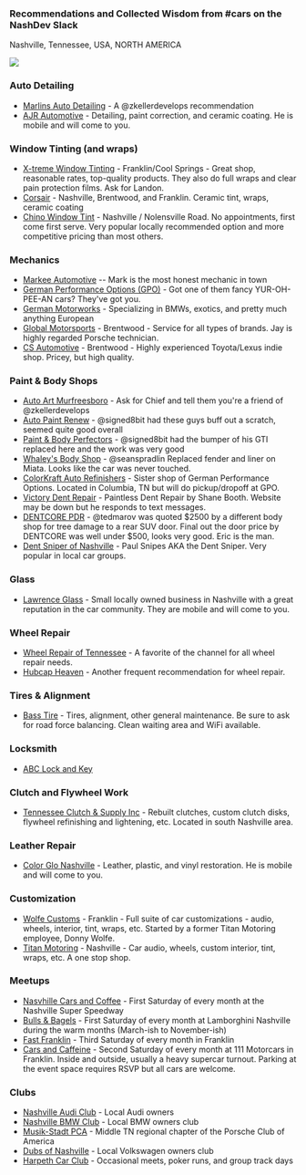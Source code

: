 ### Recommendations and Collected Wisdom from #cars on the NashDev Slack

Nashville, Tennessee, USA, NORTH AMERICA

[![](https://github-images.s3.amazonaws.com/skitch/Nashville%2C_TN_-_Google_Maps-20140324-173707.gif)](https://goo.gl/maps/c9Wc7)

### Auto Detailing

* [Marlins Auto Detailing](https://www.facebook.com/MarlinsAutoDetailing/) - A @zkellerdevelops recommendation
* [AJR Automotive](https://www.ajrautomotive.com) - Detailing, paint correction, and ceramic coating. He is mobile and will come to you. 

### Window Tinting (and wraps)

* [X-treme Window Tinting](http://www.x-tremewindowtint.com/) - Franklin/Cool Springs - Great shop, reasonable rates, top-quality products. They also do full wraps and clear pain protection films. Ask for Landon.
* [Corsair](https://www.corsairdetail.com/) - Nashville, Brentwood, and Franklin. Ceramic tint, wraps, ceramic coating
* [Chino Window Tint](https://www.facebook.com/chinowindowtint/) - Nashville / Nolensville Road. No appointments, first come first serve. Very popular locally recommended option and more competitive pricing than most others.

### Mechanics

* [Markee Automotive](http://www.markeeauto.com/) -- Mark is the most honest mechanic in town
* [German Performance Options (GPO)](https://www.gpotuning.com/) - Got one of them fancy YUR-OH-PEE-AN cars? They've got you.
* [German Motorworks](https://www.germanmotorworksnashville.com/) - Specializing in BMWs, exotics, and pretty much anything European
* [Global Motorsports](https://www.globalmotorsportsinc.com/) - Brentwood - Service for all types of brands. Jay is highly regarded Porsche technician. 
* [CS Automotive](https://mycsauto.com/) - Brentwood - Highly experienced Toyota/Lexus indie shop. Pricey, but high quality. 

### Paint & Body Shops

* [Auto Art Murfreesboro](http://www.autoartbodyshop.com/locations/murfreesboro/) - Ask for Chief and tell them you're a friend of @zkellerdevelops
* [Auto Paint Renew](http://www.autocollisionnashville.com) - @signed8bit had these guys buff out a scratch, seemed quite good overall
* [Paint & Body Perfectors](https://www.auto-bodyrepairnashville.com/) - @signed8bit had the bumper of his GTI replaced here and the work was very good
* [Whaley's Body Shop](https://whaleybodyshop.com/) - @seanspradlin Replaced fender and liner on Miata. Looks like the car was never touched.
* [ColorKraft Auto Refinishers](https://www.colorkraftauto.com/) - Sister shop of German Performance Options. Located in Columbia, TN but will do pickup/dropoff at GPO.
* [Victory Dent Repair](https://www.facebook.com/victorydent.tn/) - Paintless Dent Repair by Shane Booth. Website may be down but he responds to text messages.
* [DENTCORE PDR](https://dentcorepdr.com/) - @tedmarov was quoted $2500 by a different body shop for tree damage to a rear SUV door. Final out the door price by DENTCORE was well under $500, looks very good. Eric is the man.
* [Dent Sniper of Nashville](https://www.instagram.com/dentsnipernashville/) - Paul Snipes AKA the Dent Sniper. Very popular in local car groups.

### Glass

* [Lawrence Glass](https://lawrenceglass.com/) - Small locally owned business in Nashville with a great reputation in the car community. They are mobile and will come to you.

### Wheel Repair

* [Wheel Repair of Tennessee](https://musiccityrecon.com/wheel-repair.htm) - A favorite of the channel for all wheel repair needs.
* [Hubcap Heaven](https://www.hubcapheavennashville.com) - Another frequent recommendation for wheel repair.

### Tires & Alignment

* [Bass Tire](https://www.basstire.com/) - Tires, alignment, other general maintenance. Be sure to ask for road force balancing. Clean waiting area and WiFi available.

### Locksmith

* [ABC Lock and Key](https://www.456lock.com/)

### Clutch and Flywheel Work

* [Tennessee Clutch & Supply Inc](http://tennessee-inc.edan.io/) - Rebuilt clutches, custom clutch disks, flywheel refinishing and lightening, etc. Located in south Nashville area.

### Leather Repair

* [Color Glo Nashville](https://www.colorglonashville.com/) - Leather, plastic, and vinyl restoration. He is mobile and will come to you.

### Customization

* [Wolfe Customs](https://www.wolfecustoms.net/) - Franklin - Full suite of car customizations - audio, wheels, interior, tint, wraps, etc. Started by a former Titan Motoring employee, Donny Wolfe. 
* [Titan Motoring](https://titanmotoring.net/) - Nashville - Car audio, wheels, custom interior, tint, wraps, etc. A one stop shop.

### Meetups

* [Nasvhille Cars and Coffee](https://www.instagram.com/nashvillecarsandcoffee/) - First Saturday of every month at the Nashville Super Speedway
* [Bulls & Bagels](https://www.instagram.com/lamborghininashville/) - First Saturday of every month at Lamborghini Nashville during the warm months (March-ish to November-ish)
* [Fast Franklin](https://www.instagram.com/fastfranklincarshow/) - Third Saturday of every month in Franklin
* [Cars and Caffeine](https://www.instagram.com/carsandcaffeinetn/) - Second Saturday of every month at 111 Motorcars in Franklin. Inside and outside, usually a heavy supercar turnout. Parking at the event space requires RSVP but all cars are welcome.

### Clubs

* [Nashville Audi Club](https://nashvilleaudiclub.com/) - Local Audi owners
* [Nashville BMW Club](https://nashvillebmwclub.com/) - Local BMW owners club
* [Musik-Stadt PCA](https://msk.pca.org/) - Middle TN regional chapter of the Porsche Club of America
* [Dubs of Nashville](https://www.facebook.com/DubsofNashville/) - Local Volkswagen owners club
* [Harpeth Car Club](https://www.harpethcarclub.com/) - Occasional meets, poker runs, and group track days

